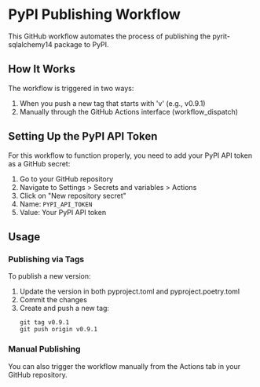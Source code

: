 # PyPI Publishing Workflow

This GitHub workflow automates the process of publishing the pyrit-sqlalchemy14 package to PyPI.

## How It Works

The workflow is triggered in two ways:
1. When you push a new tag that starts with 'v' (e.g., v0.9.1)
2. Manually through the GitHub Actions interface (workflow_dispatch)

## Setting Up the PyPI API Token

For this workflow to function properly, you need to add your PyPI API token as a GitHub secret:

1. Go to your GitHub repository
2. Navigate to Settings > Secrets and variables > Actions
3. Click on "New repository secret"
4. Name: `PYPI_API_TOKEN`
5. Value: Your PyPI API token
   
## Usage

### Publishing via Tags

To publish a new version:

1. Update the version in both pyproject.toml and pyproject.poetry.toml
2. Commit the changes
3. Create and push a new tag:
   ```
   git tag v0.9.1
   git push origin v0.9.1
   ```

### Manual Publishing

You can also trigger the workflow manually from the Actions tab in your GitHub repository.
